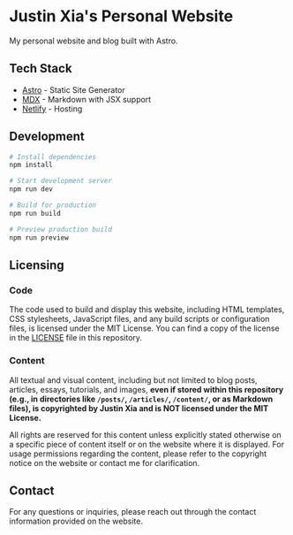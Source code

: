 # Justin Xia's Personal Website

My personal website and blog built with Astro.

## Tech Stack

- [Astro](https://astro.build) - Static Site Generator
- [MDX](https://mdxjs.com/) - Markdown with JSX support
- [Netlify](https://www.netlify.com/) - Hosting

## Development

```bash
# Install dependencies
npm install

# Start development server
npm run dev

# Build for production
npm run build

# Preview production build
npm run preview
```

## Licensing

### Code
The code used to build and display this website, including HTML templates, CSS stylesheets, JavaScript files, and any build scripts or configuration files, is licensed under the MIT License. You can find a copy of the license in the [LICENSE](LICENSE) file in this repository.

### Content
All textual and visual content, including but not limited to blog posts, articles, essays, tutorials, and images, **even if stored within this repository (e.g., in directories like `/posts/`, `/articles/`, `/content/`, or as Markdown files), is copyrighted by Justin Xia and is NOT licensed under the MIT License.**

All rights are reserved for this content unless explicitly stated otherwise on a specific piece of content itself or on the website where it is displayed. For usage permissions regarding the content, please refer to the copyright notice on the website or contact me for clarification.

## Contact

For any questions or inquiries, please reach out through the contact information provided on the website.